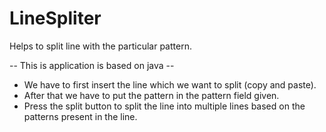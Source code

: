 # LineSpliter
Helps to split line with the particular pattern. 

-- This is application is based on java --
 * We have to first insert the line which we want to split (copy and paste).
 * After that we have to put the pattern in the pattern field given.
 * Press the split button to split the line into multiple lines based on the patterns present in the line.
 
